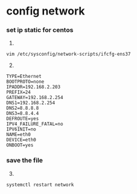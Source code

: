 <!-- network setting -->
# config network 
### set ip static for centos
1.

    vim /etc/sysconfig/network-scripts/ifcfg-ens37

2.

    TYPE=Ethernet
    BOOTPROTO=none
    IPADDR=192.168.2.203
    PREFIX=24
    GATEWAY=192.168.2.254
    DNS1=192.168.2.254
    DNS2=8.8.8.8
    DNS3=8.8.4.4
    DEFROUTE=yes
    IPV4_FAILURE_FATAL=no
    IPV6INIT=no
    NAME=eth0
    DEVICE=eth0
    ONBOOT=yes
### save the file

3.

    systemctl restart network










